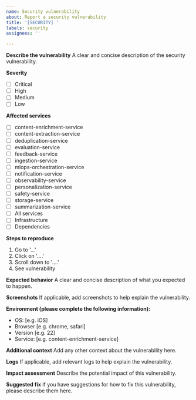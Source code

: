 ```yaml
---
name: Security vulnerability
about: Report a security vulnerability
title: '[SECURITY] '
labels: security
assignees: ''

---
```


**Describe the vulnerability**
A clear and concise description of the security vulnerability.

**Severity**
- [ ] Critical
- [ ] High
- [ ] Medium
- [ ] Low

**Affected services**
- [ ] content-enrichment-service
- [ ] content-extraction-service
- [ ] deduplication-service
- [ ] evaluation-service
- [ ] feedback-service
- [ ] ingestion-service
- [ ] mlops-orchestration-service
- [ ] notification-service
- [ ] observability-service
- [ ] personalization-service
- [ ] safety-service
- [ ] storage-service
- [ ] summarization-service
- [ ] All services
- [ ] Infrastructure
- [ ] Dependencies

**Steps to reproduce**
1. Go to '...'
2. Click on '....'
3. Scroll down to '....'
4. See vulnerability

**Expected behavior**
A clear and concise description of what you expected to happen.

**Screenshots**
If applicable, add screenshots to help explain the vulnerability.

**Environment (please complete the following information):**
 - OS: [e.g. iOS]
 - Browser [e.g. chrome, safari]
 - Version [e.g. 22]
 - Service: [e.g. content-enrichment-service]

**Additional context**
Add any other context about the vulnerability here.

**Logs**
If applicable, add relevant logs to help explain the vulnerability.

**Impact assessment**
Describe the potential impact of this vulnerability.

**Suggested fix**
If you have suggestions for how to fix this vulnerability, please describe them here.
